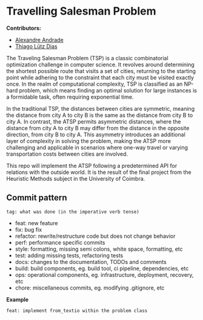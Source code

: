 # Travelling Salesman Problem

**Contributors:**

- [Alexandre Andrade](https://github.com/AlexandreAndrade00)
- [Thiago Lütz Dias](https://github.com/lutzzdias)

The Traveling Salesman Problem (TSP) is a classic combinatorial optimization challenge in computer science. It revolves around determining the shortest possible route that visits a set of cities, returning to the starting point while adhering to the constraint that each city must be visited exactly once. In the realm of computational complexity, TSP is classified as an NP-hard problem, which means finding an optimal solution for large instances is a formidable task, often requiring exponential time.

In the traditional TSP, the distances between cities are symmetric, meaning the distance from city A to city B is the same as the distance from city B to city A. In contrast, the ATSP permits asymmetric distances, where the distance from city A to city B may differ from the distance in the opposite direction, from city B to city A. This asymmetry introduces an additional layer of complexity in solving the problem, making the ATSP more challenging and applicable in scenarios where one-way travel or varying transportation costs between cities are involved.

This repo will implement the ATSP following a predetermined API for relations with the outside world. It is the result of the final project from the Heuristic Methods subject in the University of Coimbra.

## Commit pattern

```
tag: what was done (in the imperative verb tense)
```

- feat: new feature
- fix: bug fix
- refactor: rewrite/restructure code but does not change behavior
- perf: performance specific commits
- style: formatting, missing semi colons, white space, formatting, etc
- test: adding missing tests, refactoring tests
- docs: changes to the documentation, TODOs and comments
- build: build components, eg. build tool, ci pipeline, dependencies, etc
- ops: operational components, eg. infrastructure, deployment, recovery, etc
- chore: miscellaneous commits, eg. modifying .gitignore, etc

**Example**

```
feat: implement from_textio within the problem class
```
